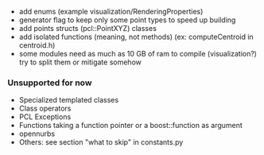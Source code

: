 
- add enums (example visualization/RenderingProperties)
- generator flag to keep only some point types to speed up building
- add points structs (pcl::PointXYZ) classes
- add isolated functions (meaning, not methods) (ex: computeCentroid in centroid.h)
- some modules need as much as 10 GB of ram to compile (visualization?)
    try to split them or mitigate somehow

### Unsupported for now
- Specialized templated classes
- Class operators
- PCL Exceptions
- Functions taking a function pointer or a boost::function as argument
- opennurbs
- Others: see section "what to skip" in constants.py